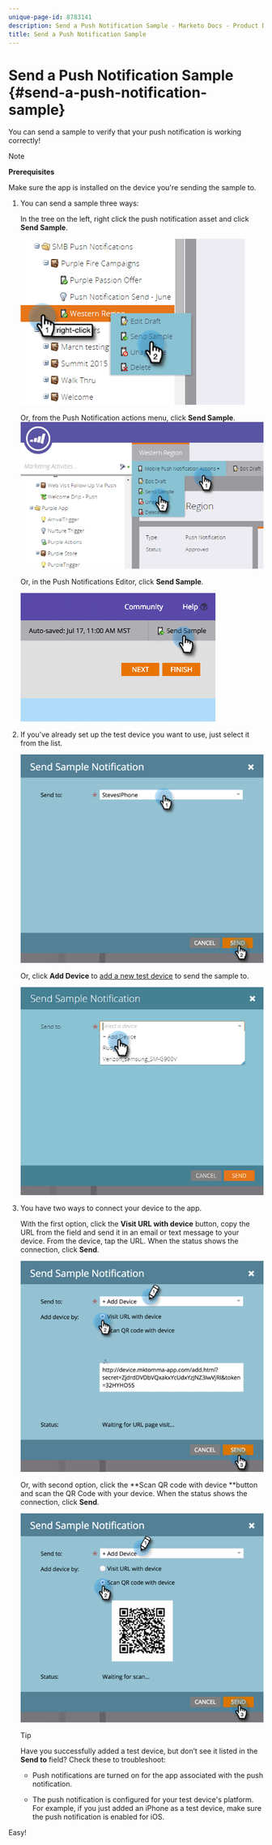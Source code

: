 ```yaml
---
unique-page-id: 8783141
description: Send a Push Notification Sample - Marketo Docs - Product Documentation
title: Send a Push Notification Sample
---
```


# Send a Push Notification Sample {#send-a-push-notification-sample}

You can send a sample to verify that your push notification is working correctly!

>[!NOTE]
>
>**Prerequisites**
>
>Make sure the app is installed on the device you're sending the sample to.

1. You can send a sample three ways:

   In the tree on the left, right click the push notification asset and click **Send Sample**.

   ![](assets/image2015-7-13-11-3a26-3a15.png)

   Or, from the Push Notification actions menu, click **Send Sample**.   
   ![](assets/image2015-7-13-11-3a28-3a37.png)

   Or, in the Push Notifications Editor, click **Send Sample**.

   ![](assets/image2015-7-20-13-3a29-3a3.png)

1. If you've already set up the test device you want to use, just select it from the list.

   ![](assets/image2015-7-29-8-3a25-3a17.png)

   Or, click **Add Device** to [add a new test device](adding-a-new-test-device.md) to send the sample to.

   ![](assets/image2015-7-13-11-3a34-3a21.png)

1. You have two ways to connect your device to the app.

   With the first option, click the **Visit URL with device** button, copy the URL from the field and send it in an email or text message to your device. From the device, tap the URL. When the status shows the connection, click **Send**.

   ![](assets/image2015-7-29-8-3a29-3a18.png)

   Or, with second option, click the **Scan QR code with device **button and scan the QR Code with your device. When the status shows the connection, click **Send**.

   ![](assets/image2015-7-29-8-3a31-3a20.png)

   >[!TIP]
   >
   >Have you successfully added a test device, but don’t see it listed in the **Send to** field? Check these to troubleshoot:
   >
   >    
   >    
   >    * Push notifications are turned on for the app associated with the push notification.
   >    
   >    
   >
   >    
   >    
   >    * The push notification is configured for your test device's platform. For example, if you just added an iPhone as a test device, make sure the push notification is enabled for iOS.
   >    
   >

Easy! 